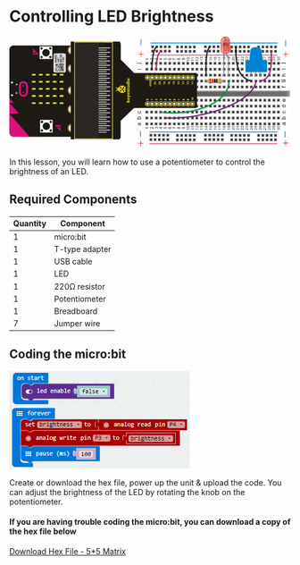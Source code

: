 # Controlling LED Brightness

![alt text](controlling-led-brightness.png "Controlling LED Brightness")

In this lesson, you will learn how to use a potentiometer to control the brightness of an LED. 

## Required Components
Quantity | Component
--- | ---
1 | micro:bit
1 | T-type adapter
1 | USB cable
1 | LED
1 | 220Ω resistor
1 | Potentiometer
1 | Breadboard
7 | Jumper wire

## Coding the micro:bit
![alt text](controlling-led-brightness-code.png "Controlling LED Brightness - Code Block")

Create or download the hex file, power up the unit & upload the code. You can adjust the brightness of the LED by rotating the knob on the potentiometer.
#### If you are having trouble coding the micro:bit, you can download a copy of the hex file below
[Download Hex File - 5*5 Matrix](https://github.com/Jaycar-Electronics/micro-bit-Starter-Kit/blob/master/Project%206%20-%20Breathing%20LED/Breathing-LED-1.zip?raw=true)
